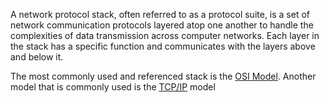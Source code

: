 A network protocol stack, often referred to as a protocol suite, is a set of network communication protocols layered atop one another to handle the complexities of data transmission across computer networks. Each layer in the stack has a specific function and communicates with the layers above and below it.

The most commonly used and referenced stack is the [OSI Model](../networking/osimodel.md). Another model that is commonly used is the [TCP/IP](../networking/tcpip.md) model
